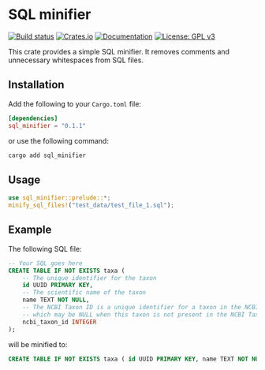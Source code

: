 # SQL minifier
[![Build status](https://github.com/mvisani/SQL-minifier/actions/workflows/build.yml/badge.svg)](https://github.com/mvisani/SQL-minifier/actions)
[![Crates.io](https://img.shields.io/crates/v/SQL-minifier.svg)](https://crates.io/crates/SQL-minifier)
[![Documentation](https://docs.rs/sql_minifier/badge.svg)](https://docs.rs/sql_minifier)
[![License: GPL v3](https://img.shields.io/badge/License-GPLv3-blue.svg)](https://www.gnu.org/licenses/gpl-3.0)

This crate provides a simple SQL minifier. It removes comments and unnecessary whitespaces from SQL files.

## Installation
Add the following to your `Cargo.toml` file:
```toml
[dependencies]
sql_minifier = "0.1.1"
```

or use the following command:
```bash
cargo add sql_minifier
```

## Usage
```rust
use sql_minifier::prelude::*;
minify_sql_files!("test_data/test_file_1.sql");
```

## Example
The following SQL file:
```sql
-- Your SQL goes here
CREATE TABLE IF NOT EXISTS taxa (
    -- The unique identifier for the taxon
    id UUID PRIMARY KEY,
    -- The scientific name of the taxon
    name TEXT NOT NULL,
    -- The NCBI Taxon ID is a unique identifier for a taxon in the NCBI Taxonomy database
    -- which may be NULL when this taxon is not present in the NCBI Taxonomy database.
    ncbi_taxon_id INTEGER
);
```

will be minified to:
```sql
CREATE TABLE IF NOT EXISTS taxa ( id UUID PRIMARY KEY, name TEXT NOT NULL, ncbi_taxon_id INT);
```
